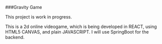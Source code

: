 ###Gravity Game

This project is work in progress.

This is a 2d online videogame, which is being developed in REACT, using HTML5 CANVAS, and plain JAVASCRIPT. 
I will use SpringBoot for the backend.